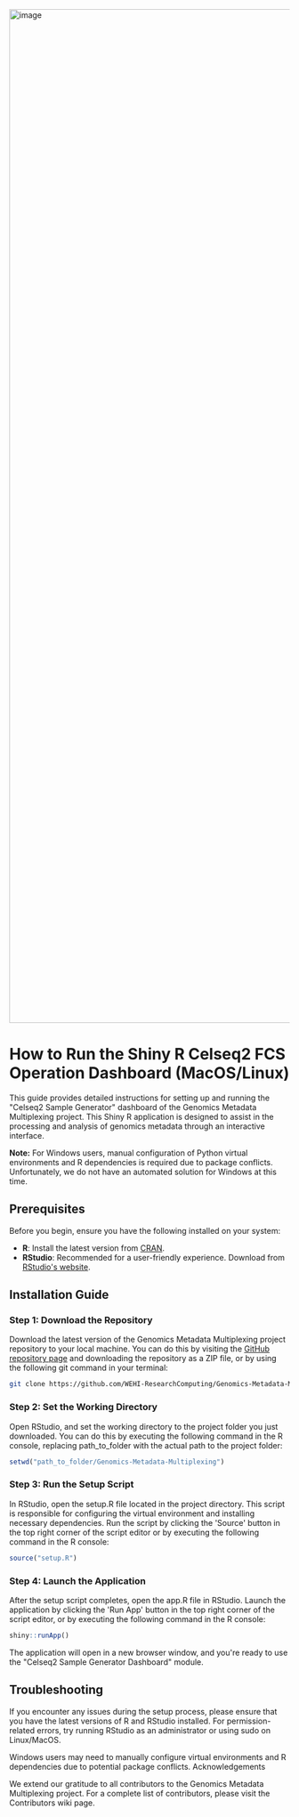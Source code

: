<!-- Author: Sunchuangyu Huang huang.su@wehi.edu.au -->

<img width="1822" alt="image" src="https://github.com/WEHI-ResearchComputing/Genomics-Metadata-Multiplexing/assets/62606765/a4a42545-633d-4c1f-aa1d-d63c2667fd5f">

# How to Run the Shiny R Celseq2 FCS Operation Dashboard (MacOS/Linux)

This guide provides detailed instructions for setting up and running the "Celseq2 Sample Generator" dashboard of the Genomics Metadata Multiplexing project. This Shiny R application is designed to assist in the processing and analysis of genomics metadata through an interactive interface.

**Note:** For Windows users, manual configuration of Python virtual environments and R dependencies is required due to package conflicts. Unfortunately, we do not have an automated solution for Windows at this time.

## Prerequisites

Before you begin, ensure you have the following installed on your system:

- **R**: Install the latest version from [CRAN](https://cran.r-project.org/).
- **RStudio**: Recommended for a user-friendly experience. Download from [RStudio's website](https://www.rstudio.com/products/rstudio/download/).

## Installation Guide

### Step 1: Download the Repository

Download the latest version of the Genomics Metadata Multiplexing project repository to your local machine. You can do this by visiting the [GitHub repository page](https://github.com/WEHI-ResearchComputing/Genomics-Metadata-Multiplexing) and downloading the repository as a ZIP file, or by using the following git command in your terminal:

```bash
git clone https://github.com/WEHI-ResearchComputing/Genomics-Metadata-Multiplexing.git
```

### Step 2: Set the Working Directory

Open RStudio, and set the working directory to the project folder you just downloaded. You can do this by executing the following command in the R console, replacing path_to_folder with the actual path to the project folder:

```R
setwd("path_to_folder/Genomics-Metadata-Multiplexing")
```

### Step 3: Run the Setup Script

In RStudio, open the setup.R file located in the project directory. This script is responsible for configuring the virtual environment and installing necessary dependencies. Run the script by clicking the 'Source' button in the top right corner of the script editor or by executing the following command in the R console:

```R
source("setup.R")
```

### Step 4: Launch the Application

After the setup script completes, open the app.R file in RStudio. Launch the application by clicking the 'Run App' button in the top right corner of the script editor, or by executing the following command in the R console:

```R
shiny::runApp()
```

The application will open in a new browser window, and you're ready to use the "Celseq2 Sample Generator Dashboard" module.

## Troubleshooting

If you encounter any issues during the setup process, please ensure that you have the latest versions of R and RStudio installed.
For permission-related errors, try running RStudio as an administrator or using sudo on Linux/MacOS.

Windows users may need to manually configure virtual environments and R dependencies due to potential package conflicts.
Acknowledgements

We extend our gratitude to all contributors to the Genomics Metadata Multiplexing project. For a complete list of contributors, please visit the Contributors wiki page.